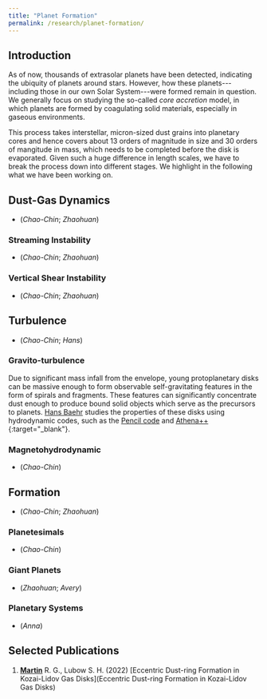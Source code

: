 ```yaml
---
title: "Planet Formation"
permalink: /research/planet-formation/
---
```

## Introduction
As of now, thousands of extrasolar planets have been detected,
indicating the ubiquity of planets around stars.
However, how these planets---including those in our own Solar
System---were formed remain in question.
We generally focus on studying the so-called *core accretion* model, in
which planets are formed by coagulating solid materials, especially in
gaseous environments.

This process takes interstellar, micron-sized dust grains into planetary
cores and hence covers about 13 orders of magnitude in size and 30
orders of mangitude in mass, which needs to be completed before the disk
is evaporated.
Given such a huge difference in length scales, we have to break the
process down into different stages.
We highlight in the following what we have been working on.

## Dust-Gas Dynamics
- (*Chao-Chin*; *Zhaohuan*)

### Streaming Instability 
- (*Chao-Chin*; *Zhaohuan*)

### Vertical Shear Instability 
- (*Chao-Chin*; *Zhaohuan*)

## Turbulence
- (*Chao-Chin*; *Hans*)

### Gravito-turbulence
Due to significant mass infall from the envelope, young protoplanetary disks can be massive enough to form observable self-gravitating features in the form of spirals and fragments. These features can significantly concentrate dust enough to produce bound solid objects which serve as the precursors to planets. [Hans Baehr](/team/hans-baehr/) studies the properties of these disks using hydrodynamic codes, such as the [Pencil code](http://pencil-code.nordita.org/{:target="_blank"}) and [Athena++](https://www.athena-astro.app/){:target="_blank"}.

### Magnetohydrodynamic 
- (*Chao-Chin*)

## Formation
- (*Chao-Chin*; *Zhaohuan*)
### Planetesimals
- (*Chao-Chin*)

### Giant Planets
- (*Zhaohuan*; *Avery*)

### Planetary Systems
- (*Anna*)

##  Selected Publications
1. [**Martin**](/team/rebecca-martin/) R. G., Lubow S. H. (2022) [Eccentric Dust-ring Formation in Kozai-Lidov Gas Disks](Eccentric Dust-ring Formation in Kozai-Lidov Gas Disks)
